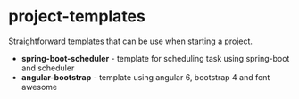 # project-templates

Straightforward templates that can be use when starting a project.


- **spring-boot-scheduler** - template for scheduling task using spring-boot and scheduler
- **angular-bootstrap** - template using angular 6, bootstrap 4 and font awesome

